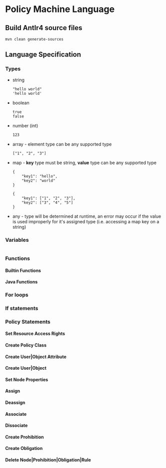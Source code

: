 # Policy Machine Language

## Build Antlr4 source files
`mvn clean generate-sources`

## Language Specification

### Types

- string

    ```pml
    "hello world"
    'hello world'
    ```

- boolean

    ```pml
    true
    false
    ```

- number (int)

    ```pml
    123
    ```

- array - element type can be any supported type
    
    ```pml
    ["1", "2", "3"]
    ```

- map - **key** type must be string, **value** type can be any supported type

    ```
    {
        "key1": "hello",
        "key2": "world"
    }
    
    {
        "key1": ["1", "2", "3"],
        "key2": ["3", "4", "5"]
    }
    ```

- any - type will be determined at runtime, an error may occur if the value is used improperly for it's assigned type 
(i.e. accessing a map key on a string)

### Variables

```pml

```

### Functions

#### Builtin Functions

#### Java Functions

### For loops

### If statements

### Policy Statements

#### Set Resource Access Rights
#### Create Policy Class
#### Create User|Object Attribute
#### Create User|Object
#### Set Node Properties
#### Assign
#### Deassign
#### Associate
#### Dissociate
#### Create Prohibition
#### Create Obligation
#### Delete Node|Prohibition|Obligation|Rule
